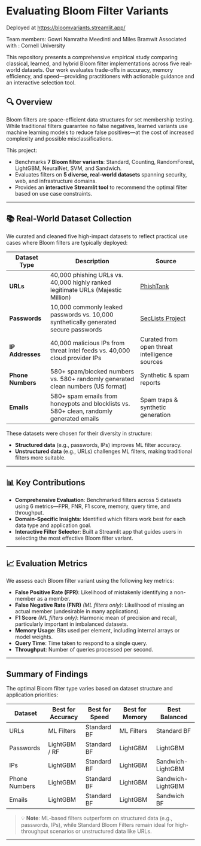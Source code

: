 # Evaluating Bloom Filter Variants

Deployed at https://bloomvariants.streamlit.app/

Team members: Gowri Namratha Meedinti and Miles Bramwit
Associated with : Cornell University 


This repository presents a comprehensive empirical study comparing classical, learned, and hybrid Bloom filter implementations across five real-world datasets. Our work evaluates trade-offs in accuracy, memory efficiency, and speed—providing practitioners with actionable guidance and an interactive selection tool.

## 🔍 Overview

Bloom filters are space-efficient data structures for set membership testing. While traditional filters guarantee no false negatives, learned variants use machine learning models to reduce false positives—at the cost of increased complexity and possible misclassifications.

This project:
- Benchmarks **7 Bloom filter variants**: Standard, Counting, RandomForest, LightGBM, NeuralNet, SVM, and Sandwich.
- Evaluates filters on **5 diverse, real-world datasets** spanning security, web, and infrastructure domains.
- Provides an **interactive Streamlit tool** to recommend the optimal filter based on use case constraints.

---

## 📚 Real-World Dataset Collection

We curated and cleaned five high-impact datasets to reflect practical use cases where Bloom filters are typically deployed:

| Dataset Type     | Description                                                                                     | Source |
|------------------|-------------------------------------------------------------------------------------------------|--------|
| **URLs**         | 40,000 phishing URLs vs. 40,000 highly ranked legitimate URLs (Majestic Million)               | [PhishTank](https://data.mendeley.com/datasets/vfszbj9b36/1) |
| **Passwords**    | 10,000 commonly leaked passwords vs. 10,000 synthetically generated secure passwords            | [SecLists Project](https://github.com/danielmiessler/SecLists) |
| **IP Addresses** | 40,000 malicious IPs from threat intel feeds vs. 40,000 cloud provider IPs                      | Curated from open threat intelligence sources |
| **Phone Numbers**| 580+ spam/blocked numbers vs. 580+ randomly generated clean numbers (US format)                 | Synthetic & spam reports |
| **Emails**       | 580+ spam emails from honeypots and blocklists vs. 580+ clean, randomly generated emails        | Spam traps & synthetic generation |

These datasets were chosen for their diversity in structure:
- **Structured data** (e.g., passwords, IPs) improves ML filter accuracy.
- **Unstructured data** (e.g., URLs) challenges ML filters, making traditional filters more suitable.

---

## 📊 Key Contributions

- **Comprehensive Evaluation**: Benchmarked filters across 5 datasets using 6 metrics—FPR, FNR, F1 score, memory, query time, and throughput.
- **Domain-Specific Insights**: Identified which filters work best for each data type and application goal.
- **Interactive Filter Selector**: Built a Streamlit app that guides users in selecting the most effective Bloom filter variant.

---

## 📈 Evaluation Metrics

We assess each Bloom filter variant using the following key metrics:

- **False Positive Rate (FPR)**: Likelihood of mistakenly identifying a non-member as a member.
- **False Negative Rate (FNR)** *(ML filters only)*: Likelihood of missing an actual member (undesirable in many applications).
- **F1 Score** *(ML filters only)*: Harmonic mean of precision and recall, particularly important in imbalanced datasets.
- **Memory Usage**: Bits used per element, including internal arrays or model weights.
- **Query Time**: Time taken to respond to a single query.
- **Throughput**: Number of queries processed per second.

---

## Summary of Findings

The optimal Bloom filter type varies based on dataset structure and application priorities:

| **Dataset**   | **Best for Accuracy** | **Best for Speed** | **Best for Memory** | **Best Balanced**         |
|---------------|------------------------|---------------------|----------------------|----------------------------|
| URLs          | ML Filters             | Standard BF         | ML Filters           | Standard BF                |
| Passwords     | LightGBM / RF          | Standard BF         | LightGBM             | LightGBM                   |
| IPs           | LightGBM               | Standard BF         | LightGBM             | Sandwich-LightGBM          |
| Phone Numbers | LightGBM               | Standard BF         | LightGBM             | Sandwich-LightGBM          |
| Emails        | LightGBM               | Standard BF         | LightGBM             | Sandwich BF                |

> 💡 **Note**: ML-based filters outperform on structured data (e.g., passwords, IPs), while Standard Bloom Filters remain ideal for high-throughput scenarios or unstructured data like URLs.

---

